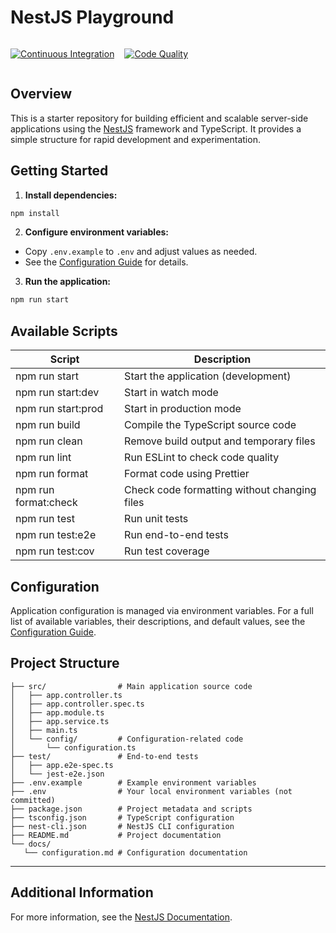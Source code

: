 # NestJS Playground

<div style="display:flex; gap: 16px;">

[![Continuous Integration](https://github.com/mwarman/nestjs-playground/actions/workflows/ci.yml/badge.svg)](https://github.com/mwarman/nestjs-playground/actions/workflows/ci.yml)

[![Code Quality](https://github.com/mwarman/nestjs-playground/actions/workflows/code-quality.yml/badge.svg)](https://github.com/mwarman/nestjs-playground/actions/workflows/code-quality.yml)

</div>

## Overview

This is a starter repository for building efficient and scalable server-side applications using the [NestJS](https://nestjs.com/) framework and TypeScript. It provides a simple structure for rapid development and experimentation.

## Getting Started

1. **Install dependencies:**

```bash
npm install
```

2. **Configure environment variables:**

- Copy `.env.example` to `.env` and adjust values as needed.
- See the [Configuration Guide](docs/configuration.md) for details.

3. **Run the application:**

```bash
npm run start
```

## Available Scripts

| Script               | Description                                  |
| -------------------- | -------------------------------------------- |
| npm run start        | Start the application (development)          |
| npm run start:dev    | Start in watch mode                          |
| npm run start:prod   | Start in production mode                     |
| npm run build        | Compile the TypeScript source code           |
| npm run clean        | Remove build output and temporary files      |
| npm run lint         | Run ESLint to check code quality             |
| npm run format       | Format code using Prettier                   |
| npm run format:check | Check code formatting without changing files |
| npm run test         | Run unit tests                               |
| npm run test:e2e     | Run end-to-end tests                         |
| npm run test:cov     | Run test coverage                            |

## Configuration

Application configuration is managed via environment variables. For a full list of available variables, their descriptions, and default values, see the [Configuration Guide](docs/configuration.md).

## Project Structure

```
├── src/                # Main application source code
│   ├── app.controller.ts
│   ├── app.controller.spec.ts
│   ├── app.module.ts
│   ├── app.service.ts
│   ├── main.ts
│   └── config/         # Configuration-related code
│       └── configuration.ts
├── test/               # End-to-end tests
│   ├── app.e2e-spec.ts
│   └── jest-e2e.json
├── .env.example        # Example environment variables
├── .env                # Your local environment variables (not committed)
├── package.json        # Project metadata and scripts
├── tsconfig.json       # TypeScript configuration
├── nest-cli.json       # NestJS CLI configuration
├── README.md           # Project documentation
└── docs/
   └── configuration.md # Configuration documentation
```

---

## Additional Information

For more information, see the [NestJS Documentation](https://docs.nestjs.com/).
